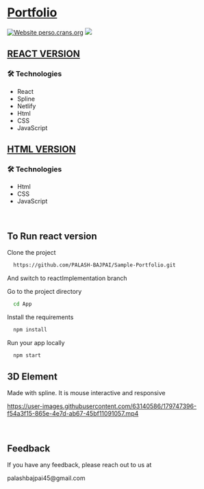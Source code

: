 
# [Portfolio](https://palash-bajpai-mysite.netlify.app/)


<p align="center">

[![Website perso.crans.org](https://img.shields.io/website-up-down-green-red/https/perso.crans.org.svg)](https://perso.crans.org/)
<img src="https://api.netlify.com/api/v1/badges/d61f9d6c-1407-4851-9286-71b87359d668/deploy-status">
</p>


## [REACT VERSION](https://palash-bajpai-mysite.netlify.app/)

### 🛠 Technologies
<ul>
  <li>React</li>
  <li>Spline</li>
  <li>Netlify</li>
  <li>Html</li>
  <li>CSS</li>
  <li>JavaScript</li>
</ul>


## [HTML VERSION](https://palash-bajpai.github.io/Sample-Portfolio/)
### 🛠 Technologies
<ul>
  <li>Html</li>
  <li>CSS</li>
  <li>JavaScript</li>
</ul>

<br/>




## To Run react version

Clone the project

```bash
  https://github.com/PALASH-BAJPAI/Sample-Portfolio.git
```
And switch to reactImplementation branch

Go to the project directory

```bash
  cd App
```

Install the requirements

```bash
  npm install
```

Run your app locally

```bash
  npm start
```


## 3D Element  
Made with spline. It is mouse interactive and responsive

https://user-images.githubusercontent.com/63140586/179747396-f54a3f15-865e-4e7d-ab67-45bf11091057.mp4

<br/>


## Feedback

<p>If you have any feedback, please reach out to us at<p>palashbajpai45@gmail.com


